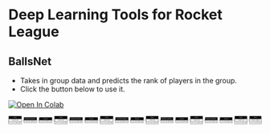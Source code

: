 # Deep Learning Tools for Rocket League
## BallsNet
- Takes in group data and predicts the rank of players in the group.
- Click the button below to use it.
<a target="_blank" href="https://colab.research.google.com/github/AndrewEPrince/codespaces-blank/blob/948f84f280930466452339d92641f42663eee881/models/ballsnet/BallsNetUI.ipynb">
  <img src="https://colab.research.google.com/assets/colab-badge.svg" alt="Open In Colab"/>
</a>

<p align="center">
  <img src="models/ballsnet/ballsnet_plot.png" title="hover text">
</p>
